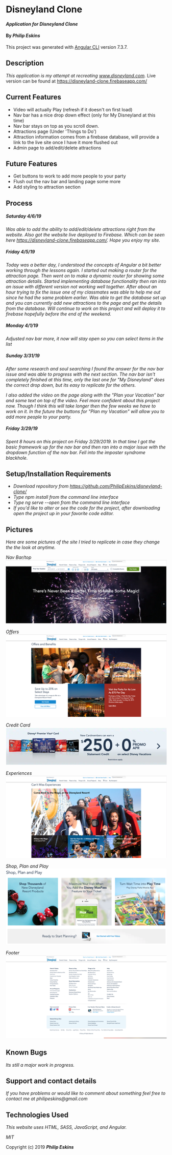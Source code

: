 # Disneyland Clone

#### _Application for Disneyland Clone_

#### By _**Philip Eskins**_

This project was generated with [Angular CLI](https://github.com/angular/angular-cli) version 7.3.7.

## Description

_This application is my attempt at recreating www.disneyland.com._
Live version can be found at https://disneyland-clone.firebaseapp.com/

## Current Features

* Video will actually Play (refresh if it doesn't on first load)
* Nav bar has a nice drop down effect (only for My Disneyland at this time)
* Nav bar stays on top as you scroll down.
* Attractions page (Under 'Things to Do')
* Attraction information comes from a firebase database, will provide a link to the live site once I have it more flushed out
* Admin page to add/edit/delete attractions

## Future Features

* Get buttons to work to add more people to your party
* Flush out the nav bar and landing page some more
* Add styling to attraction section

## Process
##### Saturday 4/6/19
_Was able to add the ability to add/edit/delete attractions right from the website. Also got the website live deployed to Firebase. Which can be seen here https://disneyland-clone.firebaseapp.com/. Hope you enjoy my site._

##### Friday 4/5/19
_Today was a better day, I understood the concepts of Angular a bit better working through the lessons again. I started out making a router for the attraction page. Then went on to make a dynamic router for showing some attraction details. Started implementing database functionality then ran into an issue with different version not working well together. After about an hour trying to fix the issue one of my classmates was able to help me out since he had the same problem earlier. Was able to get the database set up and you can currently add new attractions to the page and get the details from the database. Will continue to work on this project and will deploy it to firebase hopefully before the end of the weekend._

##### Monday 4/1/19
_Adjusted nav bar more, it now will stay open so you can select items in the list_

##### Sunday 3/31/19
_After some research and soul searching I found the answer for the nav bar issue and was able to progress with the next section. The nav bar isn't completely finished at this time, only the last one for "My Disneyland" does the correct drop down, but its easy to replicate for the others._

_I also added the video on the page along with the "Plan your Vacation" bar and some text on top of the video. Feel more confident about this project now. Though I think this will take longer then the few weeks we have to work on it. In the future the buttons for "Plan my Vacation" will allow you to add more people to your party._

##### Friday 3/29/19
_Spent 8 hours on this project on Friday 3/29/2019. In that time I got the basic framework up for the nav bar and then ran into a major issue with the dropdown function of the nav bar. Fell into the imposter syndrome blackhole._

## Setup/Installation Requirements

* _Download repository from https://github.com/PhilipEskins/disneyland-clone/_
* _Type npm install from the command line interface_
* _Type ng serve --open from the command line interface_
* _If you'd like to alter or see the code for the project, after downloading open the project up in your favorite code editor._

## Pictures
_Here are some pictures of the site I tried to replicate in case they change the the look at anytime._

_Nav Bar/top_
![Alt text](src/assets/img/top.png?raw=true "Homepage Drawing")

_Offers_
![Alt text](src/assets/img/offers.png?raw=true "Homepage Drawing")

_Credit Card_
![Alt text](src/assets/img/credit-card.png?raw=true "Homepage Drawing")

_Experiences_
![Alt text](src/assets/img/experiences.png?raw=true "Homepage Drawing")

_Shop, Plan and Play_
![Alt text](src/assets/img/shop-plan-play.png?raw=true "Homepage Drawing")

_Footer_
![Alt text](src/assets/img/footer.png?raw=true "Homepage Drawing")

## Known Bugs

_Its still a major work in progress._

## Support and contact details

_If you have problems or would like to comment about something feel free to contact me at philipeskins@gmail.com_

## Technologies Used

_This website uses HTML, SASS, JavaScript, and Angular._

*MIT*

Copyright (c) 2019 **_Philip Eskins_**

